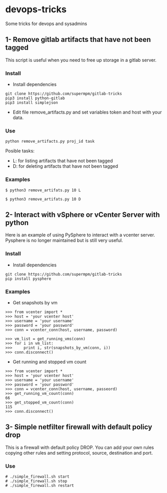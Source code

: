 # devops-tricks
Some tricks for devops and sysadmins


## 1- Remove gitlab artifacts that have not been tagged

This script is useful when you need to free up storage in a gitlab server.

### Install

* Install dependencies
```
git clone https://github.com/supermpm/gitlab-tricks
pip3 install python-gitlab
pip3 install simplejson
```

* Edit file remove_artifacts.py and set variables token and host with your data.

### Use

```
python remove_artifacts.py proj_id task
```

Posible tasks:

* L: for listing artifacts that have not been tagged
* D: for deleting artifacts that have not been tagged

### Examples

```
$ python3 remove_artifats.py 10 L
```

```
$ python3 remove_artifats.py 10 D
```


## 2- Interact with vSphere or vCenter Server with python

Here is an example of using PySphere to interact with a vcenter server.
Pysphere is no longer maintained but is still very useful.

### Install

* Install dependencies
```
git clone https://github.com/supermpm/gitlab-tricks
pip install pysphere
```

### Examples

* Get snapshots by vm 
```
>>> from vcenter import *
>>> host = 'your vcenter host'
>>> username = 'your username'
>>> password = 'your password'
>>> conn = vcenter_conn(host, username, password)

>>> vm_list = get_running_vms(conn)
>>> for i in vm_list:
>>>     print i, str(snapshots_by_vm(conn, i))
>>> conn.disconnect()
```


* Get running and stopped vm count
```
>>> from vcenter import *
>>> host = 'your vcenter host'
>>> username = 'your username'
>>> password = 'your password'
>>> conn = vcenter_conn(host, username, passeord)
>>> get_running_vm_count(conn)
66
>>> get_stopped_vm_count(conn)
115
>>> conn.disconnect()
```

## 3- Simple netfilter firewall with default policy drop

This is a firewall with default policy DROP. You can add your own rules copying other rules and setting protocol, source, destination and port.

### Use

```
# ./simple_firewall.sh start
# ./simple_firewall.sh stop
# ./simple_firewall.sh restart
```
